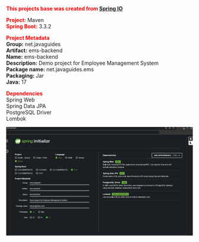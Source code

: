 <b style="color: red;">This projects base was created from <a target="_blank" href="https://start.spring.io/">Spring IO</a></b><br>

<b style="color: red;">Project:</b> Maven<br>
<b style="color: red;">Spring Boot:</b> 3.3.2<br>

<b style="color: red;">Project Metadata </b><br>
<b>Group:</b> net.javaguides<br>
<b>Artifact:</b> ems-backend<br>
<b>Name:</b> ems-backend<br>
<b>Description:</b> Demo project for Employee Management System<br>
<b>Package name:</b> net.javaguides.ems<br>
<b>Packaging:</b> Jar<br>
<b>Java:</b> 17<br>

<b style="color: red;">Dependencies</b><br>
Spring Web<br>
Spring Data JPA<br>
PostgreSQL Driver<br>
Lombok<br>

![createappsettings.png](createappsettings.png)